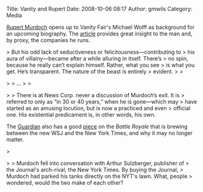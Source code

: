 Title: Vanity and Rupert
Date: 2008-10-06 08:17
Author: gmwils
Category: Media

[Rupert Murdoch][] opens up to Vanity Fair's Michael Wolff as background
for an upcoming biography. The [article][Rupert Murdoch] provides great
insight to the man and, by proxy, the companies he runs.

</p>

<p>
> But his odd lack of seductiveness or felicitousness—contributing to
> his aura of villainy—became after a while alluring in itself. There’s
> no spin, because he really can’t explain himself. Rather, what you see
> is what you get. He’s transparent. The nature of the beast is entirely
> evident.
>
> </p>
>
> ...
>
> </p>
>
> There is at News Corp. never a discussion of Murdoch’s exit. It is
> referred to only as “in 30 or 40 years,” when he is gone—which may
> have started as an amusing locution, but is now a practiced and even
> official one. His existential predicament is, in other words, his own.

</p>

The [Guardian][] also has a good [piece][Guardian] on the *Battle
Royale* that is brewing between the new WSJ and the New York Times, and
why it may no longer matter.

</p>

<p>
> </p>
>
> Murdoch fell into conversation with Arthur Sulzberger, publisher of
> the Journal's arch-rival, the New York Times. By buying the Journal,
> Murdoch had parked his tanks directly on the NYT's lawn. What, people
> wondered, would the two make of each other?

</p>

  [Rupert Murdoch]: http://www.vanityfair.com/culture/features/2008/10/wolff200810?printable=true&currentPage=all
  [Guardian]: http://www.guardian.co.uk/media/2008/sep/28/newscorporation.wallstreetjournal

